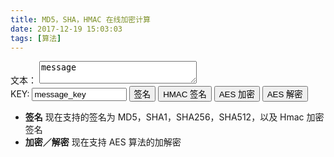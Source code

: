 ```yaml
---
title: MD5，SHA，HMAC 在线加密计算
date: 2017-12-19 15:03:03
tags: [算法]
---
```


文本： <textarea id="msg" style="width: 50%">message</textarea>
<br/>
KEY: <input id="key" value="message_key" style="width: 30%"/>
<button id="encrypt" onClick="create_crypto('default')">签名</button> <button id="encryptHmac" onClick="create_crypto('hmac')">HMAC 签名</button> <button id="encryptAES" onClick="create_crypto('aes_encrypt')">AES 加密</button> <button id="decryptAES" onClick="create_crypto('aes_decrypt')">AES 解密</button>

<div id="hash" style="display: none">
MD5
<span id="md5" ></span>
SHA1
<span id="sha1" ></span>
SHA256
<span id="sha256" ></span>
SHA512
<span id="sha512" ></span>
</div>

<div id="crypto" style="display: none">
结果
<span id="result" ></span>
</div>

- **签名** 现在支持的签名为 MD5，SHA1，SHA256，SHA512，以及 Hmac 加密签名
- **加密／解密** 现在支持 AES 算法的加解密
